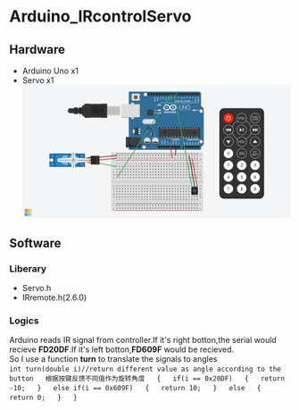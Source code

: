 # Arduino_IRcontrolServo  
## Hardware  
- Arduino Uno x1
- Servo x1
![wire](https://github.com/XG1666/Arduino_IRcontrolServo/blob/main/Material/IRcontrolServo.png)  
## Software  
### Liberary  
- Servo.h  
- IRremote.h(2.6.0)
### Logics  
Arduino reads IR signal from controller.If it's right botton,the serial would recieve **FD20DF**.If it's left botton,**FD609F** would be recieved.  
So I use a function **turn** to translate the signals to angles  
`int turn(double i)//return different value as angle according to the button   根据按键反馈不同值作为旋转角度  
{  
  if(i == 0x20DF)  
  {  
    return -10;  
  }  
  else if(i == 0x609F)  
  {  
    return 10;  
  }  
  else  
  {  
    return 0;  
  }  
}`  
